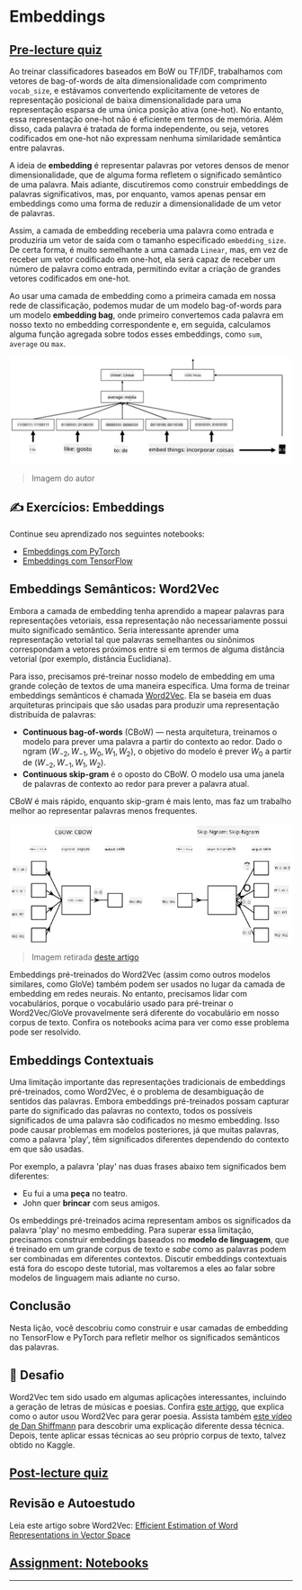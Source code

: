 <!--
CO_OP_TRANSLATOR_METADATA:
{
  "original_hash": "b708c9b85b833864c73c6281f1e6b96e",
  "translation_date": "2025-09-23T08:26:13+00:00",
  "source_file": "lessons/5-NLP/14-Embeddings/README.md",
  "language_code": "br"
}
-->
# Embeddings

## [Pre-lecture quiz](https://ff-quizzes.netlify.app/en/ai/quiz/27)

Ao treinar classificadores baseados em BoW ou TF/IDF, trabalhamos com vetores de bag-of-words de alta dimensionalidade com comprimento `vocab_size`, e estávamos convertendo explicitamente de vetores de representação posicional de baixa dimensionalidade para uma representação esparsa de uma única posição ativa (one-hot). No entanto, essa representação one-hot não é eficiente em termos de memória. Além disso, cada palavra é tratada de forma independente, ou seja, vetores codificados em one-hot não expressam nenhuma similaridade semântica entre palavras.

A ideia de **embedding** é representar palavras por vetores densos de menor dimensionalidade, que de alguma forma refletem o significado semântico de uma palavra. Mais adiante, discutiremos como construir embeddings de palavras significativos, mas, por enquanto, vamos apenas pensar em embeddings como uma forma de reduzir a dimensionalidade de um vetor de palavras.

Assim, a camada de embedding receberia uma palavra como entrada e produziria um vetor de saída com o tamanho especificado `embedding_size`. De certa forma, é muito semelhante a uma camada `Linear`, mas, em vez de receber um vetor codificado em one-hot, ela será capaz de receber um número de palavra como entrada, permitindo evitar a criação de grandes vetores codificados em one-hot.

Ao usar uma camada de embedding como a primeira camada em nossa rede de classificação, podemos mudar de um modelo bag-of-words para um modelo **embedding bag**, onde primeiro convertemos cada palavra em nosso texto no embedding correspondente e, em seguida, calculamos alguma função agregada sobre todos esses embeddings, como `sum`, `average` ou `max`.

![Imagem mostrando um classificador de embedding para cinco palavras de sequência.](../../../../../translated_images/embedding-classifier-example.b77f021a7ee67eeec8e68bfe11636c5b97d6eaa067515a129bfb1d0034b1ac5b.br.png)

> Imagem do autor

## ✍️ Exercícios: Embeddings

Continue seu aprendizado nos seguintes notebooks:
* [Embeddings com PyTorch](EmbeddingsPyTorch.ipynb)
* [Embeddings com TensorFlow](EmbeddingsTF.ipynb)

## Embeddings Semânticos: Word2Vec

Embora a camada de embedding tenha aprendido a mapear palavras para representações vetoriais, essa representação não necessariamente possui muito significado semântico. Seria interessante aprender uma representação vetorial tal que palavras semelhantes ou sinônimos correspondam a vetores próximos entre si em termos de alguma distância vetorial (por exemplo, distância Euclidiana).

Para isso, precisamos pré-treinar nosso modelo de embedding em uma grande coleção de textos de uma maneira específica. Uma forma de treinar embeddings semânticos é chamada [Word2Vec](https://en.wikipedia.org/wiki/Word2vec). Ela se baseia em duas arquiteturas principais que são usadas para produzir uma representação distribuída de palavras:

 - **Continuous bag-of-words** (CBoW) — nesta arquitetura, treinamos o modelo para prever uma palavra a partir do contexto ao redor. Dado o ngram $(W_{-2},W_{-1},W_0,W_1,W_2)$, o objetivo do modelo é prever $W_0$ a partir de $(W_{-2},W_{-1},W_1,W_2)$.
 - **Continuous skip-gram** é o oposto do CBoW. O modelo usa uma janela de palavras de contexto ao redor para prever a palavra atual.

CBoW é mais rápido, enquanto skip-gram é mais lento, mas faz um trabalho melhor ao representar palavras menos frequentes.

![Imagem mostrando os algoritmos CBoW e Skip-Gram para converter palavras em vetores.](../../../../../translated_images/example-algorithms-for-converting-words-to-vectors.fbe9207a726922f6f0f5de66427e8a6eda63809356114e28fb1fa5f4a83ebda7.br.png)

> Imagem retirada [deste artigo](https://arxiv.org/pdf/1301.3781.pdf)

Embeddings pré-treinados do Word2Vec (assim como outros modelos similares, como GloVe) também podem ser usados no lugar da camada de embedding em redes neurais. No entanto, precisamos lidar com vocabulários, porque o vocabulário usado para pré-treinar o Word2Vec/GloVe provavelmente será diferente do vocabulário em nosso corpus de texto. Confira os notebooks acima para ver como esse problema pode ser resolvido.

## Embeddings Contextuais

Uma limitação importante das representações tradicionais de embeddings pré-treinados, como Word2Vec, é o problema de desambiguação de sentidos das palavras. Embora embeddings pré-treinados possam capturar parte do significado das palavras no contexto, todos os possíveis significados de uma palavra são codificados no mesmo embedding. Isso pode causar problemas em modelos posteriores, já que muitas palavras, como a palavra 'play', têm significados diferentes dependendo do contexto em que são usadas.

Por exemplo, a palavra 'play' nas duas frases abaixo tem significados bem diferentes:

- Eu fui a uma **peça** no teatro.
- John quer **brincar** com seus amigos.

Os embeddings pré-treinados acima representam ambos os significados da palavra 'play' no mesmo embedding. Para superar essa limitação, precisamos construir embeddings baseados no **modelo de linguagem**, que é treinado em um grande corpus de texto e *sabe* como as palavras podem ser combinadas em diferentes contextos. Discutir embeddings contextuais está fora do escopo deste tutorial, mas voltaremos a eles ao falar sobre modelos de linguagem mais adiante no curso.

## Conclusão

Nesta lição, você descobriu como construir e usar camadas de embedding no TensorFlow e PyTorch para refletir melhor os significados semânticos das palavras.

## 🚀 Desafio

Word2Vec tem sido usado em algumas aplicações interessantes, incluindo a geração de letras de músicas e poesias. Confira [este artigo](https://www.politetype.com/blog/word2vec-color-poems), que explica como o autor usou Word2Vec para gerar poesia. Assista também [este vídeo de Dan Shiffmann](https://www.youtube.com/watch?v=LSS_bos_TPI&ab_channel=TheCodingTrain) para descobrir uma explicação diferente dessa técnica. Depois, tente aplicar essas técnicas ao seu próprio corpus de texto, talvez obtido no Kaggle.

## [Post-lecture quiz](https://ff-quizzes.netlify.app/en/ai/quiz/28)

## Revisão e Autoestudo

Leia este artigo sobre Word2Vec: [Efficient Estimation of Word Representations in Vector Space](https://arxiv.org/pdf/1301.3781.pdf)

## [Assignment: Notebooks](assignment.md)

---

